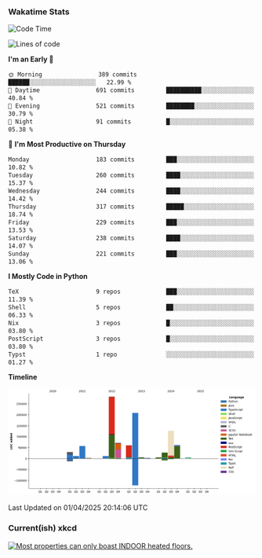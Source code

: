 ### Wakatime Stats
<!--START_SECTION:waka-->
![Code Time](http://img.shields.io/badge/Code%20Time-3%2C143%20hrs%204%20mins-blue)

![Lines of code](https://img.shields.io/badge/From%20Hello%20World%20I%27ve%20Written-967.2%20thousand%20lines%20of%20code-blue)

**I'm an Early 🐤** 

```text
🌞 Morning                389 commits         ██████░░░░░░░░░░░░░░░░░░░   22.99 % 
🌆 Daytime                691 commits         ██████████░░░░░░░░░░░░░░░   40.84 % 
🌃 Evening                521 commits         ████████░░░░░░░░░░░░░░░░░   30.79 % 
🌙 Night                  91 commits          █░░░░░░░░░░░░░░░░░░░░░░░░   05.38 % 
```
📅 **I'm Most Productive on Thursday** 

```text
Monday                   183 commits         ███░░░░░░░░░░░░░░░░░░░░░░   10.82 % 
Tuesday                  260 commits         ████░░░░░░░░░░░░░░░░░░░░░   15.37 % 
Wednesday                244 commits         ████░░░░░░░░░░░░░░░░░░░░░   14.42 % 
Thursday                 317 commits         █████░░░░░░░░░░░░░░░░░░░░   18.74 % 
Friday                   229 commits         ███░░░░░░░░░░░░░░░░░░░░░░   13.53 % 
Saturday                 238 commits         ████░░░░░░░░░░░░░░░░░░░░░   14.07 % 
Sunday                   221 commits         ███░░░░░░░░░░░░░░░░░░░░░░   13.06 % 
```


**I Mostly Code in Python** 

```text
TeX                      9 repos             ███░░░░░░░░░░░░░░░░░░░░░░   11.39 % 
Shell                    5 repos             ██░░░░░░░░░░░░░░░░░░░░░░░   06.33 % 
Nix                      3 repos             █░░░░░░░░░░░░░░░░░░░░░░░░   03.80 % 
PostScript               3 repos             █░░░░░░░░░░░░░░░░░░░░░░░░   03.80 % 
Typst                    1 repo              ░░░░░░░░░░░░░░░░░░░░░░░░░   01.27 % 
```



**Timeline**

![Lines of Code chart](https://raw.githubusercontent.com/joshuajeschek/joshuajeschek/main/assets/bar_graph.png)


 Last Updated on 01/04/2025 20:14:06 UTC
<!--END_SECTION:waka-->

### Current(ish) xkcd
<a id="xkcd-a" title="Most properties can only boast INDOOR heated floors." href="https://www.xkcd.com" target="_blank">
        <img align="center" id="xkcd-img" src="https://imgs.xkcd.com/comics/orogeny.png" alt="Most properties can only boast INDOOR heated floors." height=300 />
</a>
